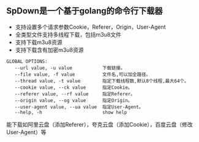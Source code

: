## SpDown是一个基于golang的命令行下载器

* 支持设置多个请求参数Cookie，Referer，Origin，User-Agent
* 全类型文件支持多线程下载，包括m3u8文件
* 支持下载m3u8资源
* 支持下载含有加密m3u8资源

```
GLOBAL OPTIONS:
   --url value, -u value           下载链接。
   --file value, -f value          文件名,可以加全路径。
   --thread value, -t value        指定下载线程数,默认8个线程,最大64个。
   --cookie value, --ck value      指定Cookie。
   --referer value, --rf value     指定Referer。
   --origin value, --og value      指定Origin。
   --user-agent value, --ua value  指定User-Agent。
   --help, -h                      show help
```

能下载如阿里云盘（添加Referer），夸克云盘（添加Cookie），百度云盘（修改User-Agent）等